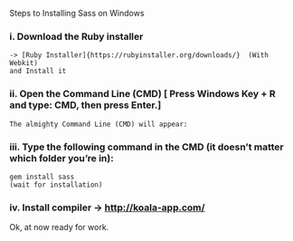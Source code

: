 Steps to Installing Sass on Windows
### i. Download the Ruby installer 
	-> [Ruby Installer]{https://rubyinstaller.org/downloads/}  (With Webkit)
	and Install it
### ii. Open the Command Line (CMD) [ Press Windows Key + R and type: CMD, then press Enter.]
	The almighty Command Line (CMD) will appear:
### iii. Type the following command in the CMD (it doesn’t matter which folder you’re in):
	gem install sass
	(wait for installation)

### iv. Install compiler -> http://koala-app.com/

Ok, at now ready for work.
